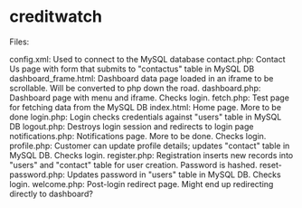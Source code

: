 # creditwatch

Files:

config.xml: Used to connect to the MySQL database
contact.php: Contact Us page with form that submits to "contactus" table in MySQL DB
dashboard_frame.html: Dashboard data page loaded in an iframe to be scrollable. Will be converted to php down the road.
dashboard.php: Dashboard page with menu and iframe. Checks login.
fetch.php: Test page for fetching data from the MySQL DB
index.html: Home page. More to be done
login.php: Login checks credentials against "users" table in MySQL DB
logout.php: Destroys login session and redirects to login page
notifications.php: Notifications page. More to be done. Checks login.
profile.php: Customer can update profile details; updates "contact" table in MySQL DB. Checks login.
register.php: Registration inserts new records into "users" and "contact" table for user creation. Password is hashed.
reset-password.php: Updates password in "users" table in MySQL DB. Checks login.
welcome.php: Post-login redirect page. Might end up redirecting directly to dashboard?
